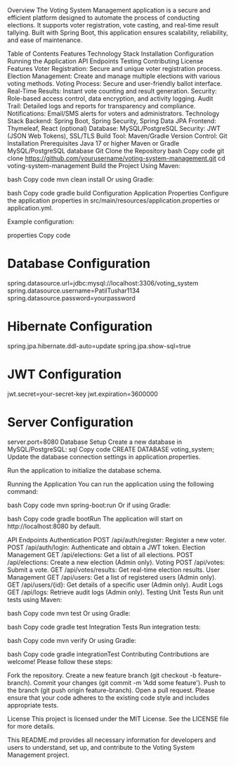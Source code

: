 Overview
The Voting System Management application is a secure and efficient platform designed to automate the process of conducting elections. It supports voter registration, vote casting, and real-time result tallying. Built with Spring Boot, this application ensures scalability, reliability, and ease of maintenance.

Table of Contents
Features
Technology Stack
Installation
Configuration
Running the Application
API Endpoints
Testing
Contributing
License
Features
Voter Registration: Secure and unique voter registration process.
Election Management: Create and manage multiple elections with various voting methods.
Voting Process: Secure and user-friendly ballot interface.
Real-Time Results: Instant vote counting and result generation.
Security: Role-based access control, data encryption, and activity logging.
Audit Trail: Detailed logs and reports for transparency and compliance.
Notifications: Email/SMS alerts for voters and administrators.
Technology Stack
Backend: Spring Boot, Spring Security, Spring Data JPA
Frontend: Thymeleaf, React (optional)
Database: MySQL/PostgreSQL
Security: JWT (JSON Web Tokens), SSL/TLS
Build Tool: Maven/Gradle
Version Control: Git
Installation
Prerequisites
Java 17 or higher
Maven or Gradle
MySQL/PostgreSQL database
Git
Clone the Repository
bash
Copy code
git clone https://github.com/yourusername/voting-system-management.git
cd voting-system-management
Build the Project
Using Maven:

bash
Copy code
mvn clean install
Or using Gradle:

bash
Copy code
gradle build
Configuration
Application Properties
Configure the application properties in src/main/resources/application.properties or application.yml.

Example configuration:

properties
Copy code
# Database Configuration
spring.datasource.url=jdbc:mysql://localhost:3306/voting_system
spring.datasource.username=PatilTushar1134
spring.datasource.password=yourpassword

# Hibernate Configuration
spring.jpa.hibernate.ddl-auto=update
spring.jpa.show-sql=true

# JWT Configuration
jwt.secret=your-secret-key
jwt.expiration=3600000

# Server Configuration
server.port=8080
Database Setup
Create a new database in MySQL/PostgreSQL:
sql
Copy code
CREATE DATABASE voting_system;
Update the database connection settings in application.properties.

Run the application to initialize the database schema.

Running the Application
You can run the application using the following command:

bash
Copy code
mvn spring-boot:run
Or if using Gradle:

bash
Copy code
gradle bootRun
The application will start on http://localhost:8080 by default.

API Endpoints
Authentication
POST /api/auth/register: Register a new voter.
POST /api/auth/login: Authenticate and obtain a JWT token.
Election Management
GET /api/elections: Get a list of all elections.
POST /api/elections: Create a new election (Admin only).
Voting
POST /api/votes: Submit a vote.
GET /api/votes/results: Get real-time election results.
User Management
GET /api/users: Get a list of registered users (Admin only).
GET /api/users/{id}: Get details of a specific user (Admin only).
Audit Logs
GET /api/logs: Retrieve audit logs (Admin only).
Testing
Unit Tests
Run unit tests using Maven:

bash
Copy code
mvn test
Or using Gradle:

bash
Copy code
gradle test
Integration Tests
Run integration tests:

bash
Copy code
mvn verify
Or using Gradle:

bash
Copy code
gradle integrationTest
Contributing
Contributions are welcome! Please follow these steps:

Fork the repository.
Create a new feature branch (git checkout -b feature-branch).
Commit your changes (git commit -m 'Add some feature').
Push to the branch (git push origin feature-branch).
Open a pull request.
Please ensure that your code adheres to the existing code style and includes appropriate tests.

License
This project is licensed under the MIT License. See the LICENSE file for more details.

This README.md provides all necessary information for developers and users to understand, set up, and contribute to the Voting System Management project.








